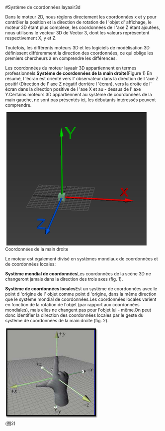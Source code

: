 #Système de coordonnées layaair3d

Dans le moteur 2D, nous réglons directement les coordonnées x et y pour contrôler la position et la direction de rotation de l 'objet d' affichage, le moteur 3D étant plus complexe, les coordonnées de l 'axe Z étant ajoutées, nous utilisons le vecteur 3D de Vector 3, dont les valeurs représentent respectivement X, y et Z.

Toutefois, les différents moteurs 3D et les logiciels de modélisation 3D définissent différemment la direction des coordonnées, ce qui oblige les premiers chercheurs à en comprendre les différences.

Les coordonnées du moteur layaair 3D appartiennent en termes professionnels.**Système de coordonnées de la main droite**(Figure 1) En résumé, l 'écran est orienté vers l' observateur dans la direction de l 'axe Z positif (Direction de l' axe Z négatif derrière l 'écran), vers la droite de l' écran dans la direction positive de l 'axe X et au - dessus de l' axe Y.Certains moteurs 3D appartiennent au système de coordonnées de la main gauche, ne sont pas présentés ici, les débutants intéressés peuvent comprendre.



​	![图](img/1.png)Coordonnées de la main droite

Le moteur est également divisé en systèmes mondiaux de coordonnées et de coordonnées locales:

​**Système mondial de coordonnées**Les coordonnées de la scène 3D ne changeront jamais dans la direction des trois axes (fig. 1).

​**Système de coordonnées locales**Est un système de coordonnées avec le point d 'origine de l' objet comme point d 'origine, dans la même direction que le système mondial de coordonnées.Les coordonnées locales varient en fonction de la rotation de l'objet (par rapport aux coordonnées mondiales), mais elles ne changent pas pour l'objet lui - même.On peut donc identifier la direction des coordonnées locales par le geste du système de coordonnées de la main droite (fig. 2).

![图](img/2.png)<br>(图2)




